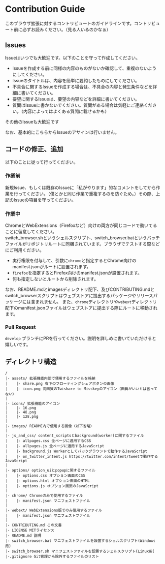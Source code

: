 # Contribution Guide

このブラウザ拡張に対するコントリビュートのガイドラインです。コントリビュート前に必ずお読みください。（見る人いるのかなぁ）  

## Issues

Issueはいつでも大歓迎です。以下のことを守って作成してください。  

- Issueを作成する前に同様の内容のものがないか確認して、重複のないようにしてください。
- Issueのタイトルは、内容を簡単に要約したものにしてください。
- 不具合に関するIssueを作成する場合は、不具合の内容と発生条件などを詳細に書いてください。
- 要望に関するIssueは、要望の内容などを詳細に書いてください。
- 質問はIssueに書かないでください。質問がある場合は気軽にご連絡ください。（内容によってはよくある質問に載せるかも）

その他のIssueも大歓迎です

なお、基本的にこちらからIssueのアサインは行いません。

## コードの修正、追加

以下のことに従って行ってください。

### 作業前

新規Issue、もしくは既存のIssueに「私がやります」的なコメントをしてから作業を行ってください。（僕とかと同じ作業で重複するのを防ぐため。）その際、上記のIssueの項目を守ってください。

### 作業中

ChromeとWebExtensions（Firefoxなど）向けの両方が同じコードで動いてることに留意してください。  
switch_browser.shというシェルスクリプト、switch_browser.batというバッチファイルがリポジトリルートに同梱されています。ブラウザでテストする際などにご利用ください。
- 実行権限を付与して、引数に`chrome`と指定するとChrome向けのmanifest.jsonがルートに設置されます。
- `firefox`を指定するとFirefox向けのmanifest.jsonが設置されます。
- 何も指定しないとルートから削除されます。

なお、README.mdとimagesディレクトリ配下、及びCONTRIBUTING.mdとswitch_browserスクリプトはウェブストアに提出するパッケージやリリースパッケージには含まれません。
また、`chrome`ディレクトリや`webext`ディレクトリ配下のmanifest.jsonファイルはウェブストアに提出する際にルートに移動されます。

### Pull Request

`develop` ブランチにPRを行ってください。説明を詳しめに書いていただけると嬉しいです。

## ディレクトリ構造

```
/
|- assets/ 拡張機能内部で使用するファイルを格納
|    |- share.png 右下のフローティングシェアボタンの画像
|    |- icon.png 高画質のTwishare to Misskeyのアイコン（画質がいいとは言ってない）
|
|- icons/ 拡張機能のアイコン
|    |- 16.png
|    |- 48.png
|    |- 128.png
|
|- images/ README内で使用する画像（以下省略）
|
|- js_and_css/ content_scriptsとbackground(worker)に関するファイル
|    |- allpages.css 全ページに適用するCSS
|    |- allpages.js 全ページに適用するJavaScript
|    |- background.js Workerとしてバックグラウンドで動作するJavaScript
|    |- on_twitter_intent.js https://twitter.com/intent/tweetで動作するJavaScript
|
|- options/ option_uiとpopupに関するファイル
|    |- options.css オプション画面のCSS
|    |- options.html オプション画面のHTML
|    |- options.js オプション画面のJavaScript
|
|- chrome/ Chromeのみで使用するファイル
|    |- manifest.json マニフェストファイル
|
|- webext/ WebExtensions版でのみ使用するファイル
|    |- manifest.json マニフェストファイル
|
|- CONTRIBUTING.md この文書
|- LICENSE MITライセンス
|- README.md 説明
|- switch_browser.bat マニフェストファイルを設置するシェルスクリプト(Windows用)
|- switch_browser.sh マニフェストファイルを設置するシェルスクリプト(Linux用)
|-.gitignore Git管理から除外するファイルのリスト
```
